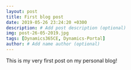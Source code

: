 ```yaml
---
layout: post
title: First blog post
date: 2019-05-26 23:24:20 +0300
description: # Add post description (optional)
img: post-26-05-2019.jpg
tags: [Dynamics365CE, Dynamics-Portal]
author: # Add name author (optional)
---
```


This is my very first post on my personal blog!